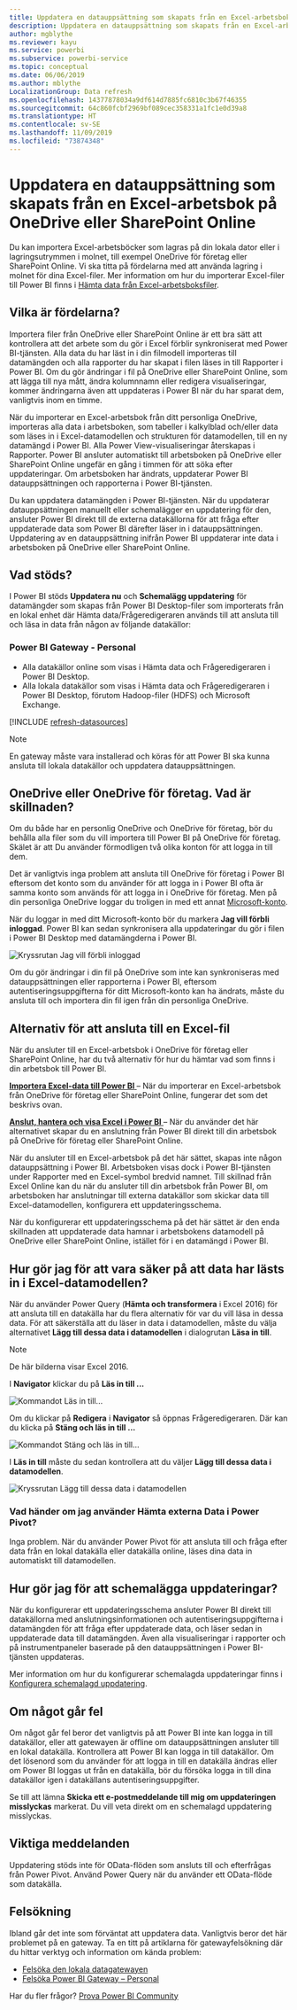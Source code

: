 ```yaml
---
title: Uppdatera en datauppsättning som skapats från en Excel-arbetsbok – i molnet
description: Uppdatera en datauppsättning som skapats från en Excel-arbetsbok på OneDrive eller SharePoint Online
author: mgblythe
ms.reviewer: kayu
ms.service: powerbi
ms.subservice: powerbi-service
ms.topic: conceptual
ms.date: 06/06/2019
ms.author: mblythe
LocalizationGroup: Data refresh
ms.openlocfilehash: 14377878034a9df614d7885fc6810c3b67f46355
ms.sourcegitcommit: 64c860fcbf2969bf089cec358331a1fc1e0d39a8
ms.translationtype: HT
ms.contentlocale: sv-SE
ms.lasthandoff: 11/09/2019
ms.locfileid: "73874348"
---
```

# <a name="refresh-a-dataset-created-from-an-excel-workbook-on-onedrive-or-sharepoint-online"></a>Uppdatera en datauppsättning som skapats från en Excel-arbetsbok på OneDrive eller SharePoint Online

Du kan importera Excel-arbetsböcker som lagras på din lokala dator eller i lagringsutrymmen i molnet, till exempel OneDrive för företag eller SharePoint Online. Vi ska titta på fördelarna med att använda lagring i molnet för dina Excel-filer. Mer information om hur du importerar Excel-filer till Power BI finns i [Hämta data från Excel-arbetsboksfiler](service-excel-workbook-files.md).

## <a name="what-are-the-advantages"></a>Vilka är fördelarna?

Importera filer från OneDrive eller SharePoint Online är ett bra sätt att kontrollera att det arbete som du gör i Excel förblir synkroniserat med Power BI-tjänsten. Alla data du har läst in i din filmodell importeras till datamängden och alla rapporter du har skapat i filen läses in till Rapporter i Power BI. Om du gör ändringar i fil på OneDrive eller SharePoint Online, som att lägga till nya mått, ändra kolumnnamn eller redigera visualiseringar, kommer ändringarna även att uppdateras i Power BI när du har sparat dem, vanligtvis inom en timme.

När du importerar en Excel-arbetsbok från ditt personliga OneDrive, importeras alla data i arbetsboken, som tabeller i kalkylblad och/eller data som läses in i Excel-datamodellen och strukturen för datamodellen, till en ny datamängd i Power BI. Alla Power View-visualiseringar återskapas i Rapporter. Power BI ansluter automatiskt till arbetsboken på OneDrive eller SharePoint Online ungefär en gång i timmen för att söka efter uppdateringar. Om arbetsboken har ändrats, uppdaterar Power BI datauppsättningen och rapporterna i Power BI-tjänsten.

Du kan uppdatera datamängden i Power BI-tjänsten. När du uppdaterar datauppsättningen manuellt eller schemalägger en uppdatering för den, ansluter Power BI direkt till de externa datakällorna för att fråga efter uppdaterade data som Power BI därefter läser in i datauppsättningen. Uppdatering av en datauppsättning inifrån Power BI uppdaterar inte data i arbetsboken på OneDrive eller SharePoint Online. 

## <a name="whats-supported"></a>Vad stöds?

I Power BI stöds **Uppdatera nu** och **Schemalägg uppdatering** för datamängder som skapas från Power BI Desktop-filer som importerats från en lokal enhet där Hämta data/Frågeredigeraren används till att ansluta till och läsa in data från någon av följande datakällor:  

### <a name="power-bi-gateway---personal"></a>Power BI Gateway - Personal

* Alla datakällor online som visas i Hämta data och Frågeredigeraren i Power BI Desktop.
* Alla lokala datakällor som visas i Hämta data och Frågeredigeraren i Power BI Desktop, förutom Hadoop-filer (HDFS) och Microsoft Exchange.

<!-- Refresh Data sources-->
[!INCLUDE [refresh-datasources](./includes/refresh-datasources.md)]

> [!NOTE]
> En gateway måste vara installerad och köras för att Power BI ska kunna ansluta till lokala datakällor och uppdatera datauppsättningen.
>
>

## <a name="onedrive-or-onedrive-for-business-whats-the-difference"></a>OneDrive eller OneDrive för företag. Vad är skillnaden?

Om du både har en personlig OneDrive och OneDrive för företag, bör du behålla alla filer som du vill importera till Power BI på OneDrive för företag. Skälet är att Du använder förmodligen två olika konton för att logga in till dem.

Det är vanligtvis inga problem att ansluta till OneDrive för företag i Power BI eftersom det konto som du använder för att logga in i Power BI ofta är samma konto som används för att logga in i OneDrive för företag. Men på din personliga OneDrive loggar du troligen in med ett annat [Microsoft-konto](https://account.microsoft.com).

När du loggar in med ditt Microsoft-konto bör du markera **Jag vill förbli inloggad**. Power BI kan sedan synkronisera alla uppdateringar du gör i filen i Power BI Desktop med datamängderna i Power BI.  

![Kryssrutan Jag vill förbli inloggad](media/refresh-excel-file-onedrive/refresh_signin_keepmesignedin.png)

Om du gör ändringar i din fil på OneDrive som inte kan synkroniseras med datauppsättningen eller rapporterna i Power BI, eftersom autentiseringsuppgifterna för ditt Microsoft-konto kan ha ändrats, måste du ansluta till och importera din fil igen från din personliga OneDrive.

## <a name="options-for-connecting-to-excel-file"></a>Alternativ för att ansluta till en Excel-fil

När du ansluter till en Excel-arbetsbok i OneDrive för företag eller SharePoint Online, har du två alternativ för hur du hämtar vad som finns i din arbetsbok till Power BI.

[**Importera Excel-data till Power BI** ](service-excel-workbook-files.md#import-or-connect-to-an-excel-workbook-from-power-bi) – När du importerar en Excel-arbetsbok från OneDrive för företag eller SharePoint Online, fungerar det som det beskrivs ovan.

[**Anslut, hantera och visa Excel i Power BI** ](service-excel-workbook-files.md#one-excel-workbook--two-ways-to-use-it) – När du använder det här alternativet skapar du en anslutning från Power BI direkt till din arbetsbok på OneDrive för företag eller SharePoint Online.

När du ansluter till en Excel-arbetsbok på det här sättet, skapas inte någon datauppsättning i Power BI. Arbetsboken visas dock i Power BI-tjänsten under Rapporter med en Excel-symbol bredvid namnet. Till skillnad från Excel Online kan du när du ansluter till din arbetsbok från Power BI, om arbetsboken har anslutningar till externa datakällor som skickar data till Excel-datamodellen, konfigurera ett uppdateringsschema.

När du konfigurerar ett uppdateringsschema på det här sättet är den enda skillnaden att uppdaterade data hamnar i arbetsbokens datamodell på OneDrive eller SharePoint Online, istället för i en datamängd i Power BI.

## <a name="how-do-i-make-sure-data-is-loaded-to-the-excel-data-model"></a>Hur gör jag för att vara säker på att data har lästs in i Excel-datamodellen?

När du använder Power Query (**Hämta och transformera** i Excel 2016) för att ansluta till en datakälla har du flera alternativ för var du vill läsa in dessa data. För att säkerställa att du läser in data i datamodellen, måste du välja alternativet **Lägg till dessa data i datamodellen** i dialogrutan **Läsa in till**.

> [!NOTE]
> De här bilderna visar Excel 2016.
>
>

I **Navigator** klickar du på **Läs in till ...**  

![Kommandot Läs in till...](media/refresh-excel-file-onedrive/refresh_loadtodm_1.png)

Om du klickar på **Redigera** i **Navigator** så öppnas Frågeredigeraren. Där kan du klicka på **Stäng och läs in till ...**  

![Kommandot Stäng och läs in till...](media/refresh-excel-file-onedrive/refresh_loadtodm_2.png)

I **Läs in till** måste du sedan kontrollera att du väljer **Lägg till dessa data i datamodellen**.  

![Kryssrutan Lägg till dessa data i datamodellen](media/refresh-excel-file-onedrive/refresh_loadtodm_3.png)

### <a name="what-if-i-use-get-external-data-in-power-pivot"></a>Vad händer om jag använder Hämta externa Data i Power Pivot?

Inga problem. När du använder Power Pivot för att ansluta till och fråga efter data från en lokal datakälla eller datakälla online, läses dina data in automatiskt till datamodellen.

## <a name="how-do-i-schedule-refresh"></a>Hur gör jag för att schemalägga uppdateringar?

När du konfigurerar ett uppdateringsschema ansluter Power BI direkt till datakällorna med anslutningsinformationen och autentiseringsuppgifterna i datamängden för att fråga efter uppdaterade data, och läser sedan in uppdaterade data till datamängden. Även alla visualiseringar i rapporter och på instrumentpaneler baserade på den datauppsättningen i Power BI-tjänsten uppdateras.

Mer information om hur du konfigurerar schemalagda uppdateringar finns i [Konfigurera schemalagd uppdatering](refresh-scheduled-refresh.md).

## <a name="when-things-go-wrong"></a>Om något går fel

Om något går fel beror det vanligtvis på att Power BI inte kan logga in till datakällor, eller att gatewayen är offline om datauppsättningen ansluter till en lokal datakälla. Kontrollera att Power BI kan logga in till datakällor. Om det lösenord som du använder för att logga in till en datakälla ändras eller om Power BI loggas ut från en datakälla, bör du försöka logga in till dina datakällor igen i datakällans autentiseringsuppgifter.

Se till att lämna **Skicka ett e-postmeddelande till mig om uppdateringen misslyckas** markerat. Du vill veta direkt om en schemalagd uppdatering misslyckas.

## <a name="important-notes"></a>Viktiga meddelanden

Uppdatering stöds inte för OData-flöden som ansluts till och efterfrågas från Power Pivot. Använd Power Query när du använder ett OData-flöde som datakälla.

## <a name="troubleshooting"></a>Felsökning

Ibland går det inte som förväntat att uppdatera data. Vanligtvis beror det här problemet på en gateway. Ta en titt på artiklarna för gatewayfelsökning där du hittar verktyg och information om kända problem:

- [Felsöka den lokala datagatewayen](service-gateway-onprem-tshoot.md)
- [Felsöka Power BI Gateway – Personal](service-admin-troubleshooting-power-bi-personal-gateway.md)

Har du fler frågor? [Prova Power BI Community](https://community.powerbi.com/)


